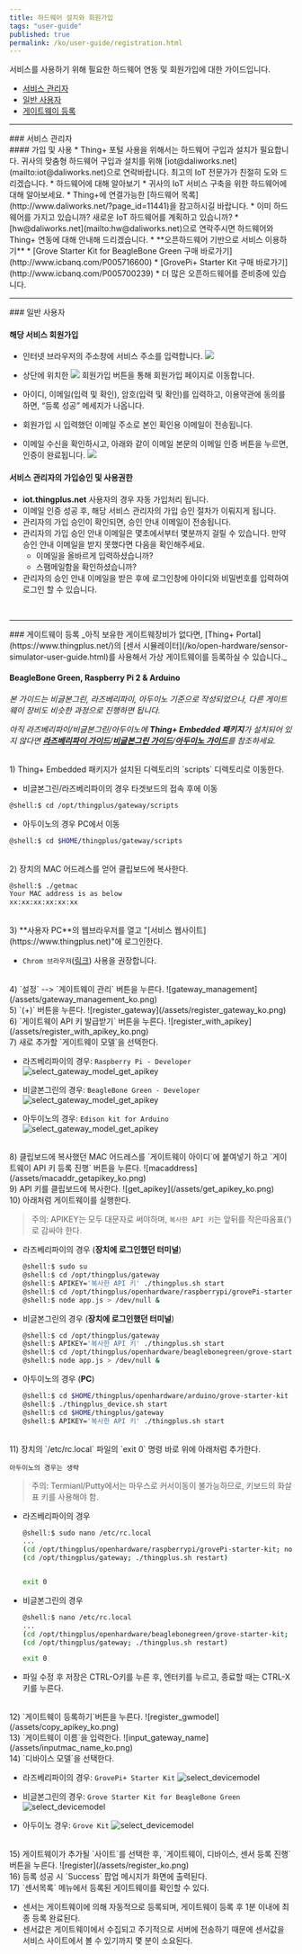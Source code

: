 ```yaml
---
title: 하드웨어 설치와 회원가입
tags: "user-guide"
published: true
permalink: /ko/user-guide/registration.html
---
```


서비스를 사용하기 위해 필요한 하드웨어 연동 및 회원가입에 대한 가이드입니다.

* [서비스 관리자](#id-serviceadmin)
* [일반 사용자](#id-enduser) 
* [게이트웨이 등록](#id-gateway) 

---
<div id='id-serviceadmin'></div>
### 서비스 관리자
<br>
#### 가입 및 사용
  * Thing+ 포털 사용을 위해서는 하드웨어 구입과 설치가 필요합니다. 귀사의 맞춤형 하드웨어 구입과 설치를 위해 [iot@daliworks.net](mailto:iot@daliworks.net)으로 연락바랍니다. 최고의 IoT 전문가가 친절히 도와 드리겠습니다.
  * 하드웨어에 대해 알아보기
    * 귀사의 IoT 서비스 구축을 위한 하드웨어에 대해 알아보세요.
    * Thing+에 연결가능한 [하드웨어 목록](http://www.daliworks.net/?page_id=11441)을 참고하시길 바랍니다.
  * 이미 하드웨어를 가지고 있습니까? 새로운 IoT 하드웨어를 계획하고 있습니까?
    * [hw@daliworks.net](mailto:hw@daliworks.net)으로 연락주시면 하드웨어와 Thing+ 연동에 대해 안내해 드리겠습니다.
  * **오픈하드웨어 기반으로 서비스 이용하기**
    * [Grove Starter Kit for BeagleBone Green 구매 바로가기](http://www.icbanq.com/P005716600)
    * [GrovePi+ Starter Kit 구매 바로가기](http://www.icbanq.com/P005700239)
    * 더 많은 오픈하드웨어를 준비중에 있습니다.

<br>

---
<div id='id-enduser'></div>
### 일반 사용자
<br>

#### 해당 서비스 회원가입
  * 인터넷 브라우저의 주소창에 서비스 주소를 입력합니다.
![](/assets/2_address.png)

  * 상단에 위치한 ![](/assets/2_register.png) 회원가입 버튼을 통해 회원가입 페이지로 이동합니다.
  * 아이디, 이메일(입력 및 확인), 암호(입력 및 확인)를 입력하고, 이용약관에 동의를 하면, “등록 성공” 메세지가 나옵니다.
  * 회원가입 시 입력했던 이메일 주소로 본인 확인용 이메일이 전송됩니다.
  * 이메일 수신을 확인하시고, 아래와 같이 이메일 본문의 이메일 인증 버튼을 누르면, 인증이 완료됩니다.
![](/assets/2_email.png)

#### 서비스 관리자의 가입승인 및 사용권한
  * **iot.thingplus.net** 사용자의 경우 자동 가입처리 됩니다.
  * 이메일 인증 성공 후, 해당 서비스 관리자의 가입 승인 절차가 이뤄지게 됩니다.
  * 관리자의 가입 승인이 확인되면, 승인 안내 이메일이 전송됩니다.
  * 관리자의 가입 승인 안내 이메일은 몇초에서부터 몇분까지 걸릴 수 있습니다. 만약 승인 안내 이메일을 받지 못했다면 다음을 확인해주세요.
    * 이메일을 올바르게 입력하셨습니까?
    * 스팸메일함을 확인하셨습니까?
  * 관리자의 승인 안내 이메일을 받은 후에 로그인창에 아이디와 비밀번호를 입력하여 로그인 할 수 있습니다.

<br>

---
<div id='id-gateway'></div>
### 게이트웨이 등록
_아직 보유한 게이트웨장비가 없다면, [Thing+ Portal](https://www.thingplus.net/)의 [센서 시뮬레이터](/ko/open-hardware/sensor-simulator-user-guide.html)를 사용해서 가상 게이트웨이를 등록하실 수 있습니다._

<br>

#### BeagleBone Green, Raspberry Pi 2 & Arduino

_본 가이드는 비글본그린, 라즈베리파이, 아두이노 기준으로 작성되었으나, 다른 게이트웨이 장비도 비슷한 과정으로 진행하면 됩니다._

_아직 라즈베리파이/비글본그린/아두이노에 **Thing+ Embedded 패키지**가 설치되어 있지 않다면 [**라즈베리파이 가이드**](/ko/open-hardware/raspberry-pi-user-guide.html)/[**비글본그린 가이드**](/ko/open-hardware/bbb-user-guide.html)/[**아두이노 가이드**](/ko/open-hardware/arduino-user-guide.html)를 참조하세요._

<br/>
1) Thing+ Embedded 패키지가 설치된 디렉토리의 `scripts` 디렉토리로 이동한다.

- 비글본그린/라즈베리파이의 경우 타겟보드의 접속 후에 이동

```bash
@shell:$ cd /opt/thingplus/gateway/scripts
```

- 아두이노의 경우 PC에서 이동

```bash
@shell:$ cd $HOME/thingplus/gateway/scripts
```

<br/>
2) 장치의 MAC 어드레스를 얻어 클립보드에 복사한다.

```bash
@shell:$ ./getmac
Your MAC address is as below
xx:xx:xx:xx:xx:xx
```

<br/>
3) **사용자 PC**의 웹브라우저를 열고 "[서비스 웹사이트](https://www.thingplus.net)"에 로그인한다.

 - `Chrom 브라우저`([링크](https://www.google.com/chrome)) 사용을 권장합니다.

<br/>
4) `설정` --> `게이트웨이 관리` 버튼을 누른다.
![gateway_management](/assets/gateway_management_ko.png)

<br/>
5) `(+)` 버튼을 누른다.
![register_gateway](/assets/register_gateway_ko.png)

<br/>
6) `게이트웨이 API 키 발급받기` 버튼을 누른다.
![register_with_apikey](/assets/register_with_apikey_ko.png)

<br/>
7) 새로 추가할 `게이트웨이 모델`을 선택한다.

- 라즈베리파이의 경우: `Raspberry Pi - Developer`
![select_gateway_model_get_apikey](/assets/select_gateway_getapikey_raspberry_ko.png)

- 비글본그린의 경우: `BeagleBone Green - Developer`
![select_gateway_model_get_apikey](/assets/select_gateway_getapikey_beagle_ko.png)

- 아두이노의 경우: `Edison kit for Arduino`
![select_gateway_model_get_apikey](/assets/select_gateway_getapikey_arduino_ko.png)

<br/>
8) 클립보드에 복사했던 MAC 어드레스를 `게이트웨이 아이디`에 붙여넣기 하고 `게이트웨이 API 키 등록 진행` 버튼을 누른다.
![macaddress](/assets/macaddr_getapikey_ko.png)

<br/>
9) API 키를 클립보드에 복사한다.
![get_apikey](/assets/get_apikey_ko.png)

<br/>
10) 아래처럼 게이트웨이를 실행한다.

> 주의: APIKEY는 모두 대문자로 써야하며, `복사한 API 키`는 앞뒤를 작은따옴표(')로 감싸야 한다.

- 라즈베리파이의 경우 (**장치에 로그인했던 터미널**)

    ```bash
    @shell:$ sudo su
    @shell:$ cd /opt/thingplus/gateway
    @shell:$ APIKEY='복사한 API 키' ./thingplus.sh start
    @shell:$ cd /opt/thingplus/openhardware/raspberrypi/grovePi-starter-kit
    @shell:$ node app.js > /dev/null &
    ```

- 비글본그린의 경우 (**장치에 로그인했던 터미널**)

    ```bash
    @shell:$ cd /opt/thingplus/gateway
    @shell:$ APIKEY='복사한 API 키' ./thingplus.sh start
    @shell:$ cd /opt/thingplus/openhardware/beaglebonegreen/grove-starter-kit
    @shell:$ node app.js > /dev/null &
    ```

- 아두이노의 경우 (**PC**)

    ```bash
    @shell:$ cd $HOME/thingplus/openhardware/arduino/grove-starter-kit
    @shell:$ ./thingplus_device.sh start
    @shell:$ cd $HOME/thingplus/gateway
    @shell:$ APIKEY='복사한 API 키' ./thingplus.sh start
    ```

<br/>
11) 장치의 `/etc/rc.local` 파일의 `exit 0` 명령 바로 위에 아래처럼 추가한다.

`아두이노의 경우는 생략`

> 주의: Termianl/Putty에서는 마우스로 커서이동이 불가능하므로, 키보드의 화살표 키를 사용해야 함.

- 라즈베리파이의 경우

    ```bash
    @shell:$ sudo nano /etc/rc.local
    ...
    (cd /opt/thingplus/openhardware/raspberrypi/grovePi-starter-kit; node app.js)
    (cd /opt/thingplus/gateway; ./thingplus.sh restart)
    

    exit 0
    ```

- 비글본그린의 경우

    ```bash
    @shell:$ nano /etc/rc.local
    ...
    (cd /opt/thingplus/openhardware/beaglebonegreen/grove-starter-kit; node app.js)
    (cd /opt/thingplus/gateway; ./thingplus.sh restart)    

    exit 0
    ```

- 파일 수정 후 저장은 CTRL-O키를 누른 후, 엔터키를 누르고, 종료할 때는 CTRL-X키를 누른다.

<br/>
12) `게이트웨이 등록하기`버튼을 누른다.
![register_gwmodel](/assets/copy_apikey_ko.png)

<br/>
13) `게이트웨이 이름`을 입력한다.
![input_gateway_name](/assets/inputmac_name_ko.png)

<br/>
14) `디바이스 모델`을 선택한다.

- 라즈베리파이의 경우: `GrovePi+ Starter Kit`
![select_devicemodel](/assets/select_devicemodel_rapberry_ko.png)

- 비글본그린의 경우: `Grove Starter Kit for BeagleBone Green`
![select_devicemodel](/assets/select_devicemodel_beagle_ko.png)

- 아두이노 경우: `Grove Kit`
![select_devicemodel](/assets/select_devicemodel_arduino_ko.png)

<br/>
15) 게이트웨이가 추가될 `사이트`를 선택한 후, `게이트웨이, 디바이스, 센서 등록 진행` 버튼을 누른다.
![register](/assets/register_ko.png)

<br/>
16) 등록 성공 시 `Success` 팝업 메시지가 화면에 출력된다.

<br/>
17) `센서목록` 메뉴에서 등록된 게이트웨이를 확인할 수 있다.

  - 센서는 게이트웨이에 의해 자동적으로 등록되며, 게이트웨이 등록 후 1분 이내에  최종 등록 완료된다.
  - 센서값은 게이트웨이에서 수집되고 주기적으로 서버에 전송하기 때문에 센서값을 서비스 사이트에서 볼 수 있기까지 몇 분이 소요된다.


